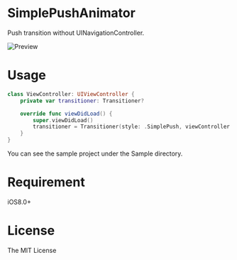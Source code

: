 # SimplePushAnimator
Push transition without UINavigationController.

![Preview](http://f.st-hatena.com/images/fotolife/k/kitoko552/20150622/20150622202413.gif)

# Usage
```swift
class ViewController: UIViewController {
    private var transitioner: Transitioner?

    override func viewDidLoad() {
        super.viewDidLoad()
        transitioner = Transitioner(style: .SimplePush, viewController: self)
    }
}
```

You can see the sample project under the Sample directory.

# Requirement
iOS8.0+

# License
The MIT License

